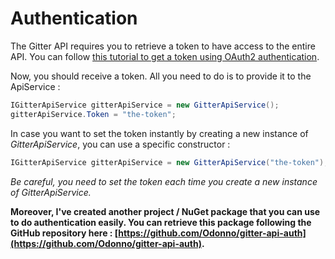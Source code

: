 # Authentication

The Gitter API requires you to retrieve a token to have access to the entire API. You can follow [this tutorial to get a token using OAuth2 authentication](https://developer.gitter.im/docs/authentication).

Now, you should receive a token. All you need to do is to provide it to the ApiService :

```c#
IGitterApiService gitterApiService = new GitterApiService();
gitterApiService.Token = "the-token";
```

In case you want to set the token instantly by creating a new instance of *GitterApiService*, you can use a specific constructor :

```c#
IGitterApiService gitterApiService = new GitterApiService("the-token");
```

*Be careful, you need to set the token each time you create a new instance of GitterApiService.*

**Moreover, I've created another project / NuGet package that you can use to do authentication easily. You can retrieve this package following the GitHub repository here : [https://github.com/Odonno/gitter-api-auth](https://github.com/Odonno/gitter-api-auth).**